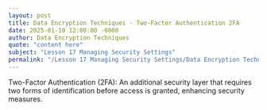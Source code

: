 ```yaml
---
layout: post
title: Data Encryption Techniques - Two-Factor Authentication 2FA
date: 2025-01-10 12:00:00 -0000
author: Data Encryption Techniques
quote: "content here"
subject: "Lesson 17 Managing Security Settings"
permalink: "/Lesson 17 Managing Security Settings/Data Encryption Techniques/Data Encryption Techniques - Two-Factor Authentication 2FA"
---
```


Two-Factor Authentication (2FA): An additional security layer that requires two forms of identification before access is granted, enhancing security measures.

